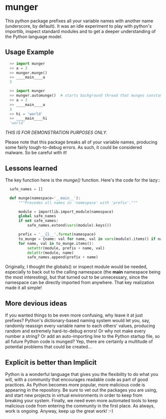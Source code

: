 # munger

This python package prefixes all your variable names with another name (underscore, by default).  It was an idle experiment to play with python's importlib, inspect standard modules and to get a deeper understanding of the Python language model.

## Usage Example
```python
  >> import munger
  >> a = 3
  >> munger.munge()
  >> ____main____a
  3
```

```python
  >> import munger
  >> munger.automunge()  # starts background thread that munges constantly.
  >> a = 3
  >> ____main____a
  3
  >> hi = 'world'
  >> ____main____hi
  'world'
```

*THIS IS FOR DEMONSTRATION PURPOSES ONLY.*

Please note that this package breaks all of your variable names, producing some fairly tough-to-debug errors.  As such, it could be considered malware.  So be careful with it!

## Lessons learned

The key function here is the *munge()* function.  Here's the code for the lazy::
```python
  safe_names = []

  def munge(namespace='__main__'):
      """Precedes all names in 'namespace' with 'prefix'."""

      module = importlib.import_module(namespace)
      global safe_names
      if not safe_names:
          safe_names.extend(vars(module).keys())

      prefix = '__{}__'.format(namespace)
      to_munge = {name: val for name, val in vars(module).items() if name not in safe_names}
      for name, val in to_munge.items():
          setattr(module, prefix + name, val)
          delattr(module, name)
          safe_names.append(prefix + name)
```

Originally, I thought the globals() or inspect module would be needed, especially to back out to the calling namespace (the __main__ namespace being the most interesting), but that turned out to be unnecessary, since the namespace can be directly imported from anywhere.  That key realization made it all simple!


## More devious ideas

If you wanted things to be even more confusing, why leave it at just prefixes?  Python's dictionary-based naming system would let you, say, randomly reassign every variable name to each others' values, producing random and extremely hard-to-debug errors!   Or why not make every number a string?  Or add an auto-importing line to the Python startup file, so all future Python code is munged?  Yep, there are certainly a multitude of potential problems that could be created...

## Explicit is better than Implicit

Python is a wonderful language that gives you the flexibility to do what you will, with a community that encourages readable code as part of good practices.  As Python becomes more popular, more malicious code is appearing in the repository.  Be sure to vet out the packages you are using, and start new projects in virtual environments in order to keep from breaking your system.  Finally, we need even more automated tools to keep malicious code from entering the community in the first place.  As always, work is ongoing.  Anyway, keep up the great work! :-)
